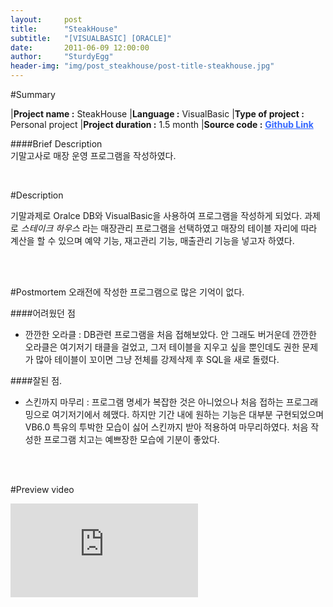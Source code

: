 ```yaml
---
layout:     post
title:      "SteakHouse"
subtitle:   "[VISUALBASIC] [ORACLE]"
date:       2011-06-09 12:00:00
author:     "SturdyEgg"
header-img: "img/post_steakhouse/post-title-steakhouse.jpg"
---
```

 
 <!-- **[Github Link](https://github.com/deplax/)** -->

#Summary

|**Project name :** SteakHouse
|**Language :** VisualBasic
|**Type of project :** Personal project
|**Project duration :** 1.5 month
|**Source code :** <a href="https://github.com/deplax/P_SteakHouse" style="color:#3366FF; font-weight:bold">Github Link</a>

####Brief Description <br>
기말고사로 매장 운영 프로그램을 작성하였다.

<br/>


#Description

기말과제로 Oralce DB와 VisualBasic을 사용하여 프로그램을 작성하게 되었다. 과제로 *스테이크 하우스* 라는 매장관리 프로그램을 선택하였고 매장의 테이블 자리에 따라 계산을 할 수 있으며 예약 기능, 재고관리 기능, 매출관리 기능을 넣고자 하였다.


<br/><br/>


#Postmortem
오래전에 작성한 프로그램으로 많은 기억이 없다.

####어려웠던 점
* 깐깐한 오라클
: DB관련 프로그램을 처음 접해보았다. 안 그래도 버거운데 깐깐한 오라클은 여기저기 태클을 걸었고, 그저 테이블을 지우고 싶을 뿐인데도 권한 문제가 많아 테이블이 꼬이면 그냥 전체를 강제삭제 후 SQL을 새로 돌렸다.

####잘된 점.
* 스킨까지 마무리
: 프로그램 명세가 복잡한 것은 아니었으나 처음 접하는 프로그래밍으로 여기저기에서 헤맸다. 하지만 기간 내에 원하는 기능은 대부분 구현되었으며 VB6.0 특유의 투박한 모습이 싫어 스킨까지 받아 적용하여 마무리하였다. 처음 작성한 프로그램 치고는 예쁘장한 모습에 기분이 좋았다.

<br/><br/>


#Preview video
<iframe src="https://www.youtube.com/embed/NbVyvecYoLc" frameborder="0" allowfullscreen></iframe>